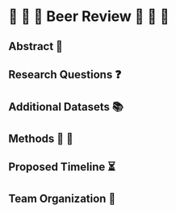 # :beer: :beer: :beer: Beer Review :beer: :beer: :beer:

## Abstract :page_facing_up:

## Research Questions :question:

## Additional Datasets :books:

## Methods :wrench: :hammer:

## Proposed Timeline :hourglass_flowing_sand:

## Team Organization :snake:
